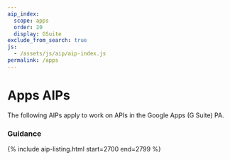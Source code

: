 ```yaml
---
aip_index:
  scope: apps
  order: 20
  display: GSuite
exclude_from_search: true
js:
  - /assets/js/aip/aip-index.js
permalink: /apps
---
```


# Apps AIPs

The following AIPs apply to work on APIs in the Google Apps (G Suite) PA.

### Guidance

{% include aip-listing.html start=2700 end=2799 %}
